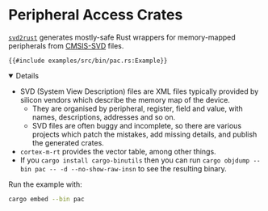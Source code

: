 # Peripheral Access Crates

[`svd2rust`](https://crates.io/crates/svd2rust) generates mostly-safe Rust
wrappers for memory-mapped peripherals from
[CMSIS-SVD](https://www.keil.com/pack/doc/CMSIS/SVD/html/index.html) files.

```rust,editable,compile_fail
{{#include examples/src/bin/pac.rs:Example}}
```

<details open='true'>

- SVD (System View Description) files are XML files typically provided by
  silicon vendors which describe the memory map of the device.
  - They are organised by peripheral, register, field and value, with names,
    descriptions, addresses and so on.
  - SVD files are often buggy and incomplete, so there are various projects
    which patch the mistakes, add missing details, and publish the generated
    crates.
- `cortex-m-rt` provides the vector table, among other things.
- If you `cargo install cargo-binutils` then you can run
  `cargo objdump --bin pac -- -d --no-show-raw-insn` to see the resulting
  binary.

Run the example with:

```sh
cargo embed --bin pac
```

</details>
